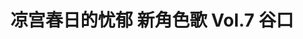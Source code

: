 ---
logo: images/music/凉宫春日的忧郁新角色歌Vol7谷口.jpg
title: 凉宫春日的忧郁 新角色歌 Vol.7 谷口
subTitle: TV动画《凉宫春日的忧郁 2009版》中谷口（CV.白石稔）的角色歌，由Lantis于2009年12月9日发售

category: 音乐

hasResource: true
downloadList:
  - intro: flac+jpg
    size: 107.2MB
    link: 
  - intro: 云盘 提取码:tiq2
    size: 107.2MB
    link: https://pan.baidu.com/s/1B9G7NSMsPbRuF_Yr2BwqnQ

downloadContent: |
  TV动画《凉宫春日的忧郁 2009版》中谷口（CV.白石稔）的角色歌，由Lantis于2009年12月9日发售。<br>
  收录曲：<br>
  1．人生の主役コール！<br>
  作詞：畑 亜貴　作曲・編曲：菊谷知樹<br>
  2．友達としてはソレが<br>
  作詞：畑 亜貴　作曲・編曲：菊谷知樹<br>
  3．人生の主役コール！（off vocal）<br>
  4．友達としてはソレが（off vocal）<br><br>
  版权属于:VCB-Studio<br>
  文件地址:https://vcb-s.com/archives/11328
---